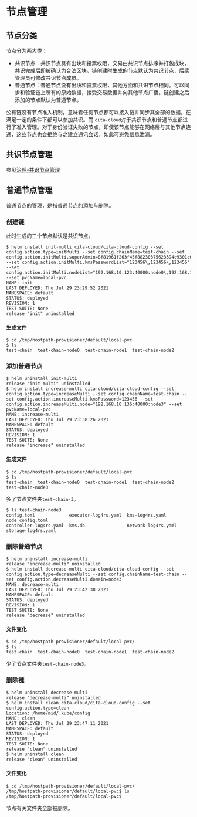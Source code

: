 ﻿# 节点管理

## 节点分类

节点分为两大类：

* 共识节点：共识节点具有出块和投票权限，交易由共识节点排序并打包成块，共识完成后即被确认为合法区块。链创建时生成的节点默认为共识节点，后续管理员可修改共识节点成员。
* 普通节点：普通节点没有出块和投票权限，其他方面和共识节点相同。可以同步和验证链上所有的原始数据，接受交易数据并向其他节点广播。链创建之后添加的节点默认为普通节点。

公有链没有节点准入机制，意味着任何节点都可以接入链并同步其全部的数据，在满足一定的条件下都可以参加共识。而 `cita-cloud`对于共识节点和普通节点都进行了准入管理。对于身份验证失败的节点，即使该节点能够在网络层与其他节点连通，这些节点也会拒绝与之建立通讯会话，如此可避免信息泄漏。

## 共识节点管理
参见[治理-共识节点管理](https://cita-cloud-docs.readthedocs.io/zh_CN/latest/governance.html#id3)

## 普通节点管理

普通节点的管理，是指普通节点的添加与删除。

### 创建链
此时生成的三个节点默认是共识节点。

```
$ helm install init-multi cita-cloud/cita-cloud-config --set config.action.type=initMulti --set config.chainName=test-chain --set config.action.initMulti.superAdmin=8f81961f263f45f88230375623394c9301c033e7 --set config.action.initMulti.kmsPasswordList="123456\,123456\,123456" --set config.action.initMulti.nodeList="192.168.10.123:40000:node0\,192.168.10.134:40000:node1\,192.168.10.135:40000:node2" --set pvcName=local-pvc
NAME: init
LAST DEPLOYED: Thu Jul 29 23:29:52 2021
NAMESPACE: default
STATUS: deployed
REVISION: 1
TEST SUITE: None
release "init" uninstalled
```

#### 生成文件

```
$ cd /tmp/hostpath-provisioner/default/local-pvc
$ ls
test-chain  test-chain-node0  test-chain-node1  test-chain-node2
```

### 添加普通节点

```
$ helm uninstall init-multi 
release "init-multi" uninstalled
$ helm install increase-multi cita-cloud/cita-cloud-config --set config.action.type=increaseMulti --set config.chainName=test-chain --set config.action.increaseMulti.kmsPassword=123456 --set config.action.increaseMulti.node="192.168.10.136:40000:node3" --set pvcName=local-pvc
NAME: increase-multi
LAST DEPLOYED: Thu Jul 29 23:38:26 2021
NAMESPACE: default
STATUS: deployed
REVISION: 1
TEST SUITE: None
release "increase" uninstalled
```

#### 生成文件

```
$ cd /tmp/hostpath-provisioner/default/local-pvc
$ ls
test-chain  test-chain-node0  test-chain-node1  test-chain-node2  test-chain-node3
```

多了节点文件夹`test-chain-3`。

```
$ ls test-chain-node3
config.toml             executor-log4rs.yaml  kms-log4rs.yaml      node_config.toml
controller-log4rs.yaml  kms.db                network-log4rs.yaml  storage-log4rs.yaml
```

### 删除普通节点

```
$ helm uninstall increase-multi
release "increase-multi" uninstalled
$ helm install decrease-multi cita-cloud/cita-cloud-config --set config.action.type=decreaseMulti --set config.chainName=test-chain --set config.action.decreaseMulti.domain=node3
NAME: decrease-multi
LAST DEPLOYED: Thu Jul 29 23:42:38 2021
NAMESPACE: default
STATUS: deployed
REVISION: 1
TEST SUITE: None
release "decrease" uninstalled
```

#### 文件变化

```
$ cd /tmp/hostpath-provisioner/default/local-pvc/
$ ls
test-chain  test-chain-node0  test-chain-node1  test-chain-node2
```

少了节点文件夹`test-chain-node3`。

### 删除链

```
$ helm uninstall decrease-multi 
release "decrease-multi" uninstalled
$ helm install clean cita-cloud/cita-cloud-config --set config.action.type=clean
Location: /home/mid/.kube/config
NAME: clean
LAST DEPLOYED: Thu Jul 29 23:47:11 2021
NAMESPACE: default
STATUS: deployed
REVISION: 1
TEST SUITE: None
release "clean" uninstalled
$ helm uninstall clean 
release "clean" uninstalled
```

#### 文件变化

```
$ cd /tmp/hostpath-provisioner/default/local-pvc/
/tmp/hostpath-provisioner/default/local-pvc$ ls
/tmp/hostpath-provisioner/default/local-pvc$
```

节点有关文件夹全部被删除。
